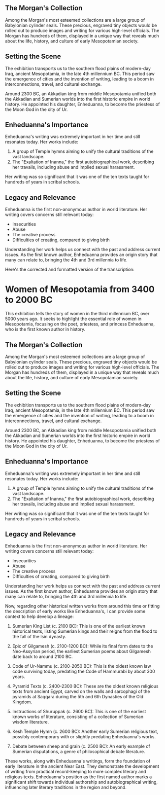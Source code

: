 ## The Morgan's Collection

Among the Morgan's most esteemed collections are a large group of Babylonian cylinder seals. These precious, engraved tiny objects would be rolled out to produce images and writing for various high-level officials. The Morgan has hundreds of them, displayed in a unique way that reveals much about the life, history, and culture of early Mesopotamian society.

## Setting the Scene

The exhibition transports us to the southern flood plains of modern-day Iraq, ancient Mesopotamia, in the late 4th millennium BC. This period saw the emergence of cities and the invention of writing, leading to a boom in interconnections, travel, and cultural exchange.

Around 2300 BC, an Akkadian king from middle Mesopotamia unified both the Akkadian and Sumerian worlds into the first historic empire in world history. He appointed his daughter, Enheduanna, to become the priestess of the Moon God in the city of Ur.

## Enheduanna's Importance

Enheduanna's writing was extremely important in her time and still resonates today. Her works include:

1. A group of Temple hymns aiming to unify the cultural traditions of the vast landscape.
2. The "Exaltation of Inanna," the first autobiographical work, describing her travails, including abuse and implied sexual harassment.

Her writing was so significant that it was one of the ten texts taught for hundreds of years in scribal schools.

## Legacy and Relevance

Enheduanna is the first non-anonymous author in world literature. Her writing covers concerns still relevant today:

- Insecurities
- Abuse
- The creative process
- Difficulties of creating, compared to giving birth

Understanding her work helps us connect with the past and address current issues. As the first known author, Enheduanna provides an origin story that many can relate to, bringing the 4th and 3rd millennia to life.

Here's the corrected and formatted version of the transcription:

# Women of Mesopotamia from 3400 to 2000 BC

This exhibition tells the story of women in the third millennium BC, over 5000 years ago. It seeks to highlight the essential role of women in Mesopotamia, focusing on the poet, priestess, and princess Enheduanna, who is the first known author in history.

## The Morgan's Collection

Among the Morgan's most esteemed collections are a large group of Babylonian cylinder seals. These precious, engraved tiny objects would be rolled out to produce images and writing for various high-level officials. The Morgan has hundreds of them, displayed in a unique way that reveals much about the life, history, and culture of early Mesopotamian society.

## Setting the Scene

The exhibition transports us to the southern flood plains of modern-day Iraq, ancient Mesopotamia, in the late 4th millennium BC. This period saw the emergence of cities and the invention of writing, leading to a boom in interconnections, travel, and cultural exchange.

Around 2300 BC, an Akkadian king from middle Mesopotamia unified both the Akkadian and Sumerian worlds into the first historic empire in world history. He appointed his daughter, Enheduanna, to become the priestess of the Moon God in the city of Ur.

## Enheduanna's Importance

Enheduanna's writing was extremely important in her time and still resonates today. Her works include:

1. A group of Temple hymns aiming to unify the cultural traditions of the vast landscape.
2. The "Exaltation of Inanna," the first autobiographical work, describing her travails, including abuse and implied sexual harassment.

Her writing was so significant that it was one of the ten texts taught for hundreds of years in scribal schools.

## Legacy and Relevance

Enheduanna is the first non-anonymous author in world literature. Her writing covers concerns still relevant today:

- Insecurities
- Abuse
- The creative process
- Difficulties of creating, compared to giving birth

Understanding her work helps us connect with the past and address current issues. As the first known author, Enheduanna provides an origin story that many can relate to, bringing the 4th and 3rd millennia to life.

Now, regarding other historical written works from around this time or fitting the description of early works like Enheduanna's, I can provide some context to help develop a lineage:

1. Sumerian King List (c. 2100 BC): This is one of the earliest known historical texts, listing Sumerian kings and their reigns from the flood to the fall of the Isin dynasty.

2. Epic of Gilgamesh (c. 2100-1200 BC): While its final form dates to the Neo-Assyrian period, the earliest Sumerian poems about Gilgamesh date back to around 2100 BC.

3. Code of Ur-Nammu (c. 2100-2050 BC): This is the oldest known law code surviving today, predating the Code of Hammurabi by about 300 years.

4. Pyramid Texts (c. 2400-2300 BC): These are the oldest known religious texts from ancient Egypt, carved on the walls and sarcophagi of the pyramids at Saqqara during the 5th and 6th Dynasties of the Old Kingdom.

5. Instructions of Shuruppak (c. 2600 BC): This is one of the earliest known works of literature, consisting of a collection of Sumerian wisdom literature.

6. Kesh Temple Hymn (c. 2600 BC): Another early Sumerian religious text, possibly contemporary with or slightly predating Enheduanna's works.

7. Debate between sheep and grain (c. 2500 BC): An early example of Sumerian disputations, a genre of philosophical debate literature.

These works, along with Enheduanna's writings, form the foundation of early literature in the ancient Near East. They demonstrate the development of writing from practical record-keeping to more complex literary and religious texts. Enheduanna's position as the first named author marks a significant shift towards individual authorship and autobiographical writing, influencing later literary traditions in the region and beyond.